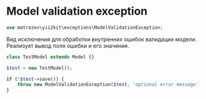 # Model validation exception

```php
use matrozov\yii2kit\exceptions\ModelValidationException;
```

Вид исключения для обработки внутренних ошибок валидации модели.
Реализует вывод поля ошибки и его значения.

```php
class TestModel extends Model {}

$test = new TestModel();

if (!$test->save()) {
    throw new ModelValidationException($test, 'optional error message');
}
```
